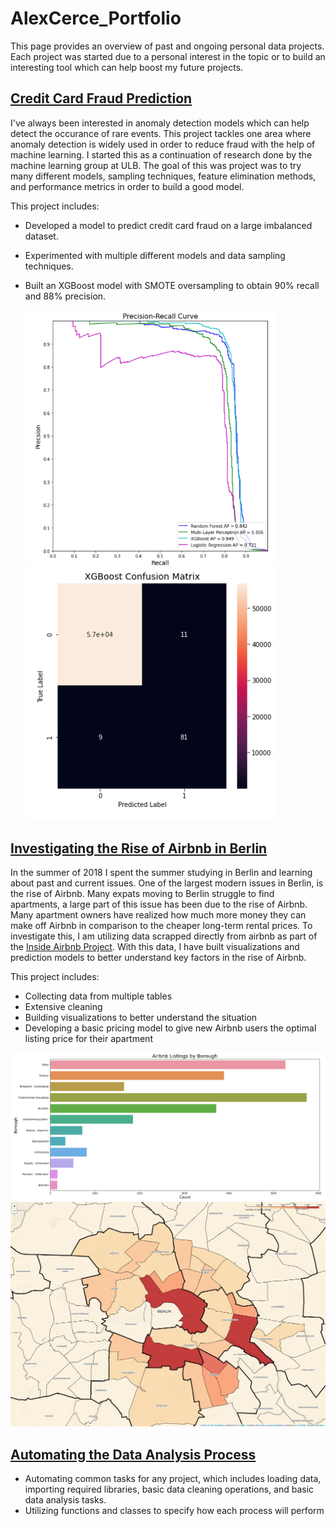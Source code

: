 # AlexCerce_Portfolio
This page provides an overview of past and ongoing personal data projects. Each project was started due to a personal
interest in the topic or to build an interesting tool which can help boost my future projects.

## [Credit Card Fraud Prediction](https://github.com/alexcerce/CreditCardFraud)
I've always been interested in anomaly detection models which can help detect the occurance of rare events.
This project tackles one area where anomaly detection is widely used in order to reduce fraud with the help
of machine learning. I started this as a continuation of research done by the machine learning group at ULB.
The goal of this was project was to try many different models, sampling techniques, feature elimination methods,
and performance metrics in order to build a good model.

This project includes:
* Developed a model to predict credit card fraud on a large imbalanced dataset.
* Experimented with multiple different models and data sampling techniques.
* Built an XGBoost model with SMOTE oversampling to obtain 90% recall and 88% precision.
  
  <p float="left">
  <img src="images/PR.PNG" width="400" />
  <img src="images/XGBoost_ConfusionMatrix.PNG" width="400" />
  </p>

## [Investigating the Rise of Airbnb in Berlin](https://github.com/alexcerce/Berlin_Airbnb)
  In the summer of 2018 I spent the summer studying in Berlin and learning about past and current issues.
  One of the largest modern issues in Berlin, is the rise of Airbnb. Many expats moving to Berlin struggle
  to find apartments, a large part of this issue has been due to the rise of Airbnb. Many apartment owners have realized
  how much more money they can make off Airbnb in comparison to the cheaper long-term rental prices.
  To investigate this, I am utilizing data scrapped directly from airbnb as part of the [Inside Airbnb Project](http://insideairbnb.com/get-the-data.html).
  With this data, I have built visualizations and prediction models to better understand key factors
  in the rise of Airbnb.
  
  This project includes:
  * Collecting data from multiple tables
  * Extensive cleaning
  * Building visualizations to better understand the situation
  * Developing a basic pricing model to give new Airbnb users the optimal listing price for their apartment
  
  
  <img src="images/Airbnbcountplot.PNG" width="800" />
  <img src="images/AirbnbFolium_Capture1.PNG" width="800" />
  
  ## [Automating the Data Analysis Process](https://github.com/alexcerce/Berlin_Airbnb)
  
  * Automating common tasks for any project, which includes loading data, importing required libraries, 
    basic data cleaning operations, and basic data analysis tasks.
  * Utilizing functions and classes to specify how each process will perform
